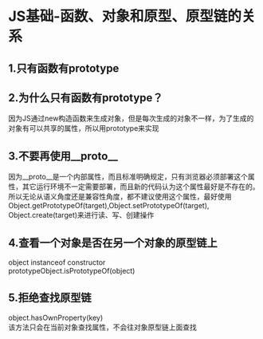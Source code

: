 # JS基础-函数、对象和原型、原型链的关系
## 1.只有函数有prototype
## 2.为什么只有函数有prototype？ 
因为JS通过new构造函数来生成对象，但是每次生成的对象不一样，为了生成的对象有可以共享的属性，所以用prototype来实现 
## 3.不要再使用__proto__
因为__proto__是一个内部属性，而且标准明确规定，只有浏览器必须部署这个属性，其它运行环境不一定需要部署，而且新的代码认为这个属性最好是不存在的。  
所以无论从语义角度还是兼容性角度，都不建议使用这个属性，最好使用Object.getPrototypeOf(target),Object.setPrototypeOf(target),
Object.create(target)来进行读、写、创建操作
## 4.查看一个对象是否在另一个对象的原型链上
object instanceof constructor  
prototypeObject.isPrototypeOf(object)
## 5.拒绝查找原型链
object.hasOwnProperty(key)  
该方法只会在当前对象查找属性，不会往对象原型链上面查找

